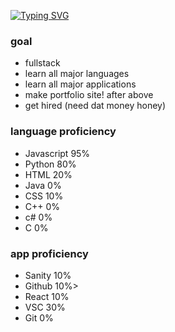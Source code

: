 
[![Typing SVG](https://readme-typing-svg.demolab.com?font=Comic+Sans&duration=4500&pause=1000&width=435&lines=Wasssup+%E2%98%95)](https://git.io/typing-svg)

<!DOCTYPE html>
 <html>
  <div id="Want to be / do"> 
   <body>
    <h3>goal</h3>
    <ul>
     <li>fullstack</li>
     <li>learn all major languages</li>
     <li>learn all major applications</li>
     <li>make portfolio site! after above</li>
     <li>get hired (need dat money honey)</li>
    </ul>
   </body>
  </div>
  <div id="language proficiency"
   <body>
    <h3>language proficiency</h3>
    <ul>
     <li>Javascript 95%</li>
     <li>Python 80%</li>
     <li>HTML 20%</li>
     <li>Java 0%</li>
     <li>CSS 10%</li>
     <li>C++ 0%</li>
     <li>c# 0%</li>
     <li>C 0%</li>
    </ul>
   </body> 
  </div>
  <div id="app proficiency">
   <body>
    <h3>app proficiency</h3>
    <ul>
     <li>Sanity 10%</li>
     <li>Github 10%>
     <li>React 10%</li>
     <li>VSC 30%</li>
     <li>Git 0%</li>
    </ul>
   </body>
  </div>
 </html>
